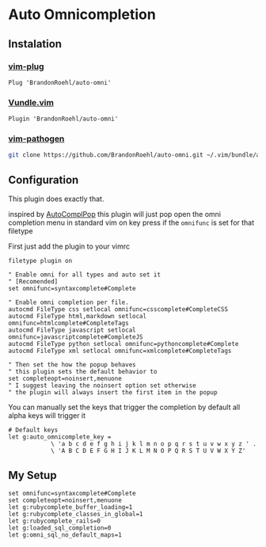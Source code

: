 # Auto Omnicompletion

## Instalation

### [vim-plug](https://github.com/junegunn/vim-plug)
```viml
Plug 'BrandonRoehl/auto-omni'
```
### [Vundle.vim](https://github.com/VundleVim/Vundle.vim)
```viml
Plugin 'BrandonRoehl/auto-omni'
```
### [vim-pathogen](https://github.com/tpope/vim-pathogen)
```bash
git clone https://github.com/BrandonRoehl/auto-omni.git ~/.vim/bundle/auto-omni
```

## Configuration

This plugin does exactly that.

inspired by [AutoComplPop](https://vim.sourceforge.io/scripts/script.php?script_id=1879)
this plugin will just pop open the omni completion menu in standard vim on key
press if the `omnifunc` is set for that filetype

First just add the plugin to your vimrc

```viml
filetype plugin on

" Enable omni for all types and auto set it
" [Recomended]
set omnifunc=syntaxcomplete#Complete

" Enable omni completion per file.
autocmd FileType css setlocal omnifunc=csscomplete#CompleteCSS
autocmd FileType html,markdown setlocal omnifunc=htmlcomplete#CompleteTags
autocmd FileType javascript setlocal omnifunc=javascriptcomplete#CompleteJS
autocmd FileType python setlocal omnifunc=pythoncomplete#Complete
autocmd FileType xml setlocal omnifunc=xmlcomplete#CompleteTags
```

```viml
" Then set the how the popup behaves
" this plugin sets the default behavior to
set completeopt=noinsert,menuone
" I suggest leaving the noinsert option set otherwise
" the plugin will always insert the first item in the popup
```

You can manually set the keys that trigger the completion by default all
alpha keys will trigger it
```viml
# Default keys
let g:auto_omnicomplete_key =
            \ 'a b c d e f g h i j k l m n o p q r s t u v w x y z ' .
            \ 'A B C D E F G H I J K L M N O P Q R S T U V W X Y Z'
```

## My Setup
```viml
set omnifunc=syntaxcomplete#Complete
set completeopt=noinsert,menuone
let g:rubycomplete_buffer_loading=1
let g:rubycomplete_classes_in_global=1
let g:rubycomplete_rails=0
let g:loaded_sql_completion=0
let g:omni_sql_no_default_maps=1
```


